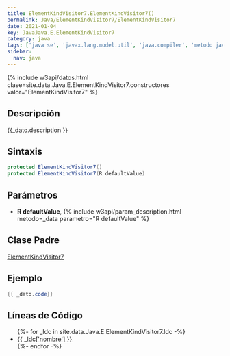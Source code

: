 ```yaml
---
title: ElementKindVisitor7.ElementKindVisitor7()
permalink: Java/ElementKindVisitor7/ElementKindVisitor7
date: 2021-01-04
key: JavaJava.E.ElementKindVisitor7
category: java
tags: ['java se', 'javax.lang.model.util', 'java.compiler', 'metodo java', 'Java 1.7']
sidebar: 
  nav: java
---
```


{% include w3api/datos.html clase=site.data.Java.E.ElementKindVisitor7.constructores valor="ElementKindVisitor7" %}

## Descripción
{{_dato.description }}

## Sintaxis
~~~java
protected ElementKindVisitor7()
protected ElementKindVisitor7(R defaultValue)
~~~

## Parámetros
* **R defaultValue**,  {% include w3api/param_description.html metodo=_data parametro="R defaultValue" %}

## Clase Padre
[ElementKindVisitor7](/Java/ElementKindVisitor7/)

## Ejemplo
~~~java
{{ _dato.code}}
~~~

## Líneas de Código
<ul>
{%- for _ldc in site.data.Java.E.ElementKindVisitor7.ldc -%}
   <li>
       <a href="{{_ldc['url'] }}">{{ _ldc['nombre'] }}</a>
   </li>
{%- endfor -%}
</ul>
